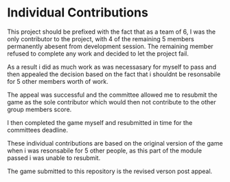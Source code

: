 # Individual Contributions

This project should be prefixed with the fact that as a team of 6, I was the only contributor to the project, with 4 of the remaining 5 members
permanently abesent from development session. The remaining member refused to complete any work and decided to let the project fail.

As a result i did as much work as was necessasary for myself to pass and then appealed the decision based on the fact that i shouldnt be resonsabile for 5 other members worth of work.

The appeal was successful and the committee allowed me to resubmit the game as the sole contributor which would then not contribute to the other group members score.

I then completed the game myself and resubmitted in time for the committees deadline.

These individual contributions are based on the original version of the game when i was resonsabile for 5 other people, as this part of the module passed i was unable to resubmit.

The game submitted to this repository is the revised verson post appeal.